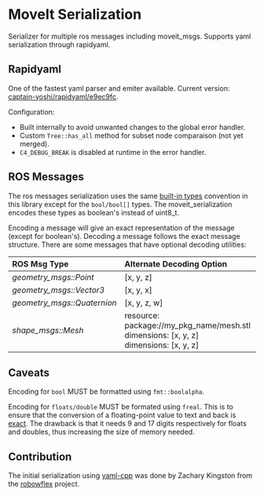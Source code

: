 # MoveIt Serialization

Serializer for multiple ros messages including moveit_msgs. Supports yaml serialization through rapidyaml.

## Rapidyaml
One of the fastest yaml parser and emiter available. Current version: [captain-yoshi/rapidyaml/e9ec9fc](https://github.com/captain-yoshi/rapidyaml/commit/e9ec9fcf5e6f34e5f44e48f1c1038cbb7e38b285).

Configuration:
- Built internally to avoid unwanted changes to the global error handler.
- Custom `Tree::has_all` method for subset node comparaison (not yet merged).
- `C4_DEBUG_BREAK` is disabled at runtime in the error handler.

## ROS Messages
The ros messages serialization uses the same [built-in types](http://wiki.ros.org/msg) convention in this library except for the `bool/bool[]` types. The moveit_serialization encodes these types as boolean's instead of uint8_t. 

Encoding a message will give an exact representation of the message (except for boolean's). Decoding a message follows the exact message structure. There are some messages that have optional decoding utilities:

| ROS Msg Type                | Alternate Decoding Option
|:----------------------------|:------------------------------------------------------------------------------------------|
| *geometry_msgs::Point*      | [x, y, z]                                                                                 |
| *geometry_msgs::Vector3*    | [x, y, x]                                                                                 |
| *geometry_msgs::Quaternion* | [x, y, z, w]                                                                              |
| *shape_msgs::Mesh*          | resource: package://my_pkg_name/mesh.stl dimensions: [x, y, z] <br> dimensions: [x, y, z] |

## Caveats
Encoding for `bool` MUST be formatted using `fmt::boolalpha`.

Encoding for `floats/double` MUST be formated using `freal`. This is to ensure that the conversion of a floating-point value to text and back is [exact](include/moveit_serialization/ryml/format.h#L73-L84). The drawback is that it needs 9 and 17 digits respectively for floats and doubles, thus increasing the size of memory needed.


## Contribution
The initial serialization using [yaml-cpp](https://github.com/jbeder/yaml-cpp) was done by Zachary Kingston from the [robowflex](https://github.com/KavrakiLab/robowflex) project.
